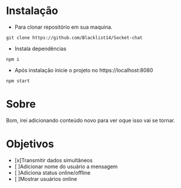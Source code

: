 # Instalação
- Para clonar repositório em sua maquina. 
 ```git
git clone https://github.com/Blacklist14/Socket-chat 
```
- Instala dependências
```npm
npm i
``` 
 - Após instalação inicie o projeto no https://localhost:8080
```npm
npm start
```

# Sobre
Bom, irei adicionando conteúdo novo para ver oque isso vai se tornar.
# Objetivos

- [x]Transmitir dados simultâneos
- [ ]Adicionar nome do usuário a mensagem
- [ ]Adiciona status online/offline
- [ ]Mostrar usuários online
